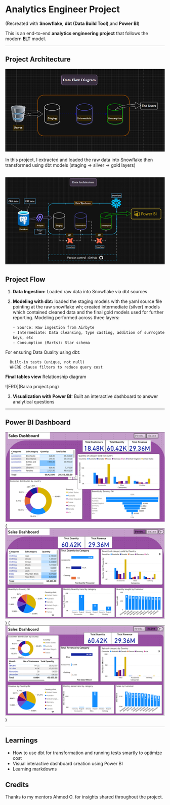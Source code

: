 # Analytics Engineer Project 
(Recreated with **Snowflake**, **dbt (Data Build Tool)**,and **Power BI**)

This is an end-to-end **analytics engineering project** that follows the modern **ELT** model.

---

## Project Architecture
 
![Data flow](LinkedIn_1.png) 

In this project, I extracted and loaded the raw data into Snowflake then transformed using dbt models (staging → silver → gold layers)

![Tool Architecture](LinkedIn_2.png)
---

## Project Flow

1. **Data Ingestion:** Loaded raw data into Snowflake via dbt sources

2. **Modeling with dbt:** loaded the staging models with the yaml source file pointing at the raw snowflake wh; created intermediate (silver) models which contained cleaned data and the final gold models used for further reporting.
Modeling performed across three layers:

       - Source: Raw ingestion from Airbyte
       - Intermediate: Data cleansing, type casting, addition of surrogate keys, etc
       - Consumption (Marts): Star schema 

For ensuring Data Quality using dbt:

      Built-in tests (unique, not null)      
      WHERE clause filters to reduce query cost

**Final tables view**
Relationship diagram

![ERD](Baraa project.png)


3. **Visualization with Power BI:** Built an interactive dashboard to answer analytical questions

---

## Power BI Dashboard

![Home](Dashboard_1.png)(![Product](Product_Db.png)) (![Sales](Sales_Db.png))

---

## Learnings

- How to use dbt for transformation and running tests smartly to optimize cost 
- Visual interactive dashboard creation using Power BI
- Learning markdowns



## Credits

Thanks to my mentors Ahmed O.  for insights shared throughout the project.





